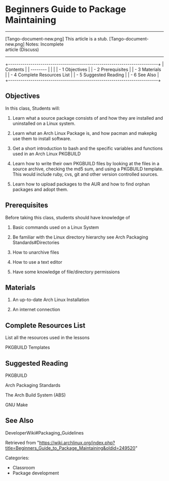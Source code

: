 Beginners Guide to Package Maintaining
======================================

  ------------------------ ------------------------ ------------------------
  [Tango-document-new.png] This article is a stub.  [Tango-document-new.png]
                           Notes: Incomplete        
                           article (Discuss)        
  ------------------------ ------------------------ ------------------------

+--------------------------------------------------------------------------+
| Contents                                                                 |
| --------                                                                 |
|                                                                          |
| -   1 Objectives                                                         |
| -   2 Prerequisites                                                      |
| -   3 Materials                                                          |
| -   4 Complete Resources List                                            |
| -   5 Suggested Reading                                                  |
| -   6 See Also                                                           |
+--------------------------------------------------------------------------+

Objectives
----------

In this class, Students will:

1. Learn what a source package consists of and how they are installed
and uninstalled on a Linux system.

2. Learn what an Arch Linux Package is, and how pacman and makepkg use
them to install software.

3. Get a short introduction to bash and the specific variables and
functions used in an Arch Linux PKGBUILD

4. Learn how to write their own PKGBUILD files by looking at the files
in a source archive, checking the md5 sum, and using a PKGBUILD
template. This would include ruby, cvs, git and other version controlled
sources.

5. Learn how to upload packages to the AUR and how to find orphan
packages and adopt them.

Prerequisites
-------------

Before taking this class, students should have knowledge of

1. Basic commands used on a Linux System

2. Be familiar with the Linux directory hierarchy see Arch Packaging
Standards#Directories

3. How to unarchive files

4. How to use a text editor

5. Have some knowledge of file/directory permissions

Materials
---------

1. An up-to-date Arch Linux Installation

2. An internet connection

Complete Resources List
-----------------------

List all the resources used in the lessons

PKGBUILD Templates

Suggested Reading
-----------------

PKGBUILD

Arch Packaging Standards

The Arch Build System (ABS)

GNU Make

See Also
--------

DeveloperWiki#Packaging_Guidelines

Retrieved from
"https://wiki.archlinux.org/index.php?title=Beginners_Guide_to_Package_Maintaining&oldid=249520"

Categories:

-   Classroom
-   Package development
